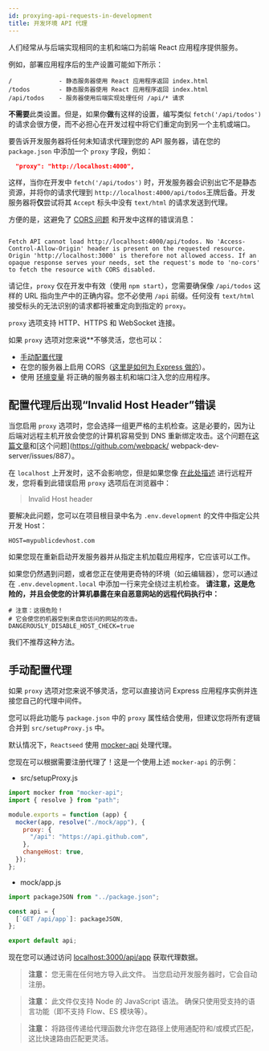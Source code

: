```yaml
---
id: proxying-api-requests-in-development
title: 开发环境 API 代理
---
```


人们经常从与后端实现相同的主机和端口为前端 React 应用程序提供服务。

例如，部署应用程序后的生产设置可能如下所示：

    /             - 静态服务器使用 React 应用程序返回 index.html
    /todos        - 静态服务器使用 React 应用程序返回 index.html
    /api/todos    - 服务器使用后端实现处理任何 /api/* 请求

**不需要**此类设置。但是，如果你**做**有这样的设置，编写类似 `fetch('/api/todos')` 的请求会很方便，而不必担心在开发过程中将它们重定向到另一个主机或端口。

要告诉开发服务器将任何未知请求代理到您的 API 服务器，请在您的 `package.json` 中添加一个 `proxy` 字段，例如：

```json
  "proxy": "http://localhost:4000",
```

这样，当你在开发中 `fetch('/api/todos')` 时，开发服务器会识别出它不是静态资源，并将你的请求代理到 `http://localhost:4000/api/todos`王牌后备。开发服务器将**仅**尝试将其 `Accept` 标头中没有 `text/html` 的请求发送到代理。

方便的是，这避免了 [CORS 问题](https://stackoverflow.com/questions/21854516/understanding-ajax-cors-and-security-considerations) 和开发中这样的错误消息：

```

Fetch API cannot load http://localhost:4000/api/todos. No 'Access-Control-Allow-Origin' header is present on the requested resource. Origin 'http://localhost:3000' is therefore not allowed access. If an opaque response serves your needs, set the request's mode to 'no-cors' to fetch the resource with CORS disabled.
```

请记住，`proxy` 仅在开发中有效（使用 `npm start`），您需要确保像 `/api/todos` 这样的 URL 指向生产中的正确内容。您不必使用 `/api` 前缀。任何没有 `text/html` 接受标头的无法识别的请求都将被重定向到指定的 `proxy`。

`proxy` 选项支持 HTTP、HTTPS 和 WebSocket 连接。

如果 `proxy` 选项对您来说\*\*不够灵活，您也可以：

- [手动配置代理](#手动配置代理)
- 在您的服务器上启用 CORS（[这里是如何为 Express 做的](https://enable-cors.org/server_expressjs.html)）。
- 使用 [环境变量](adding-custom-environment-variables.md) 将正确的服务器主机和端口注入您的应用程序。

## 配置代理后出现“Invalid Host Header”错误

当您启用 `proxy` 选项时，您会选择一组更严格的主机检查。这是必要的，因为让后端对远程主机开放会使您的计算机容易受到 DNS 重新绑定攻击。这个问题在[这篇文章](https://medium.com/webpack/webpack-dev-server-middleware-security-issues-1489d950874a)和[这个问题](https://github.com/webpack/ webpack-dev-server/issues/887）。

在 `localhost` 上开发时，这不会影响您，但是如果您像 [在此处描述](https://github.com/facebook/create-react-app/issues/2271) 进行远程开发，您将看到此错误启用 `proxy` 选项后在浏览器中：

> Invalid Host header

要解决此问题，您可以在项目根目录中名为 `.env.development` 的文件中指定公共开发 Host：

```
HOST=mypublicdevhost.com
```

如果您现在重新启动开发服务器并从指定主机加载应用程序，它应该可以工作。

如果您仍然遇到问题，或者您正在使用更奇特的环境（如云编辑器），您可以通过在 `.env.development.local` 中添加一行来完全绕过主机检查。 **请注意，这是危险的，并且会使您的计算机暴露在来自恶意网站的远程代码执行中：**

```
# 注意：这很危险！
# 它会使您的机器受到来自您访问的网站的攻击。
DANGEROUSLY_DISABLE_HOST_CHECK=true
```

我们不推荐这种方法。

## 手动配置代理

如果 `proxy` 选项对您来说不够灵活，您可以直接访问 Express 应用程序实例并连接您自己的代理中间件。

您可以将此功能与 `package.json` 中的 `proxy` 属性结合使用，但建议您将所有逻辑合并到 `src/setupProxy.js` 中。

默认情况下，`Reactseed` 使用 [mocker-api](https://www.npmjs.com/package/mocker-api) 处理代理。

您现在可以根据需要注册代理了！这是一个使用上述 `mocker-api` 的示例：

- src/setupProxy.js

```js
import mocker from "mocker-api";
import { resolve } from "path";

module.exports = function (app) {
  mocker(app, resolve("./mock/app"), {
    proxy: {
      "/api": "https://api.github.com",
    },
    changeHost: true,
  });
};
```

- mock/app.js

```js
import packageJSON from "../package.json";

const api = {
  [`GET /api/app`]: packageJSON,
};

export default api;
```

现在您可以通过访问 [localhost:3000/api/app](localhost:3000/api/app) 获取代理数据。

> **注意：** 您无需在任何地方导入此文件。 当您启动开发服务器时，它会自动注册。

> **注意：** 此文件仅支持 Node 的 JavaScript 语法。 确保只使用受支持的语言功能（即不支持 Flow、ES 模块等）。

> **注意：** 将路径传递给代理函数允许您在路径上使用通配符和/或模式匹配，这比快速路由匹配更灵活。

```

```
